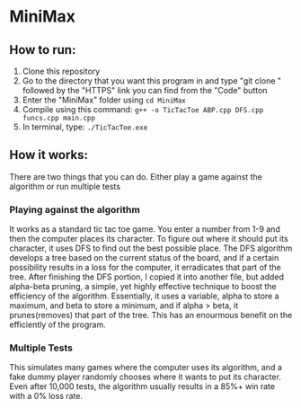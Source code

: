 # MiniMax

## How to run:
1. Clone this repository 
2. Go to the directory that you want this program in and type "git clone " followed by the "HTTPS" link you can find from the "Code" button
3. Enter the "MiniMax" folder using ```cd MiniMax```
4. Compile using this command: ```g++ -o TicTacToe ABP.cpp DFS.cpp funcs.cpp main.cpp```
5. In terminal, type: ```./TicTacToe.exe```

## How it works:

There are two things that you can do. Either play a game against the algorithm or run multiple tests 

### Playing against the algorithm

It works as a standard tic tac toe game. You enter a number from 1-9 and then the computer places its character. To figure out where it should put its character, it uses DFS to find out the best possible place. The DFS algorithm develops a tree based on the current status of the board, and if a certain possibility results in a loss for the computer, it erradicates that part of the tree. After finishing the DFS portion, I copied it into another file, but added alpha-beta pruning, a simple, yet highly effective technique to boost the efficiency of the algorithm. Essentially, it uses a variable, alpha to store a maximum, and beta to store a minimum, and if alpha > beta, it prunes(removes) that part of the tree. This has an enourmous benefit on the efficiently of the program. 

### Multiple Tests

This simulates many games where the computer uses its algorithm, and a fake dummy player randomly chooses where it wants to put its character. Even after 10,000 tests, the algorithm usually results in a 85%+ win rate with a 0% loss rate. 